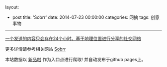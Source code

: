 layout: 
  - post 
title: 'Sobrr' 
date: 2014-07-23 00:00:00 
categories: 网摘 
tags: 创意事物 
---

<a href="http://xinpinla.com/product/244" title="查看产品详情">
								一个发送的内容只会存在24个小时、基于地理位置进行分享的社交网络							</a>  

更多详情请参考相关网站 [Sobrr](http://sobrr.me/)  

本站数据以 [新品啦](http://xinpinla.com/) 作为入口点进行爬取! 并自动发布于github pages上。  
